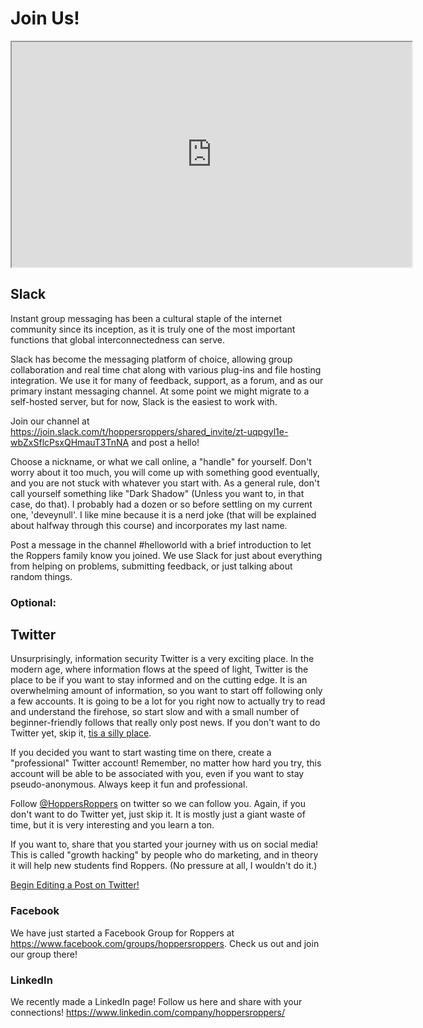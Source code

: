 # Join Us!

<iframe allowfullscreen class="fr-draggable" height="360" src="https://www.youtube.com/embed/4YBZp_tcOiM?wmode=opaque" width="640"></iframe>

## Slack

Instant group messaging has been a cultural staple of the internet
community since its inception, as it is truly one of the most important
functions that global interconnectedness can serve.

Slack has become the messaging platform of choice, allowing group
collaboration and real time chat along with various plug-ins and file
hosting integration. We use it for many of feedback, support, as a
forum, and as our primary instant messaging channel. At some point we
might migrate to a self-hosted server, but for now, Slack is the easiest
to work with.

Join our channel at
<https://join.slack.com/t/hoppersroppers/shared_invite/zt-uqpgyl1e-wbZxSflcPsxQHmauT3TnNA>
and post a hello!

Choose a nickname, or what we call online, a "handle" for yourself.
Don't worry about it too much, you will come up with something good
eventually, and you are not stuck with whatever you start with. As a
general rule, don't call yourself something like "Dark Shadow" (Unless
you want to, in that case, do that). I probably had a dozen or so before
settling on my current one, 'deveynull'. I like mine because it is a
nerd joke (that will be explained about halfway through this course) and
incorporates my last name.

Post a message in the channel \#helloworld with a brief introduction to
let the Roppers family know you joined. We use Slack for just about
everything from helping on problems, submitting feedback, or just
talking about random things.

### Optional:

## Twitter

Unsurprisingly, information security Twitter is a very exciting place.
In the modern age, where information flows at the speed of light,
Twitter is the place to be if you want to stay informed and on the
cutting edge. It is an overwhelming amount of information, so you want
to start off following only a few accounts. It is going to be a lot for
you right now to actually try to read and understand the firehose, so
start slow and with a small number of beginner-friendly follows that
really only post news. If you don't want to do Twitter yet, skip it,
<a href="https://www.youtube.com/watch?v=a55hIGmMzuE" rel="noopener"
target="_blank">tis a silly place</a>.

If you decided you want to start wasting time on there, create a
"professional" Twitter account! Remember, no matter how hard you try,
this account will be able to be associated with you, even if you want to
stay pseudo-anonymous. Always keep it fun and professional.

Follow <a href="https://twitter.com/hoppersroppers" rel="noopener"
target="_blank">@HoppersRoppers</a> on twitter so we can follow you.
Again, if you don't want to do Twitter yet, just skip it. It is mostly
just a giant waste of time, but it is very interesting and you learn a
ton.

If you want to, share that you started your journey with us on social
media! This is called "growth hacking" by people who do marketing, and
in theory it will help new students find Roppers. (No pressure at all, I
wouldn't do it.)

<a
href="https://twitter.com/share?url=https://hoppersroppers.org/course.html&amp;text=I%20started%20learning%20security%20fundamentals%20today%20@HoppersRoppers!"
rel="noopener" target="_blank">Begin Editing a Post on Twitter!</a>

### Facebook

We have just started a Facebook Group for Roppers at
<a href="https://www.facebook.com/groups/hoppersroppers" rel="noopener"
target="_blank">https://www.facebook.com/groups/hoppersroppers</a>.
Check us out and join our group there!

### LinkedIn

We recently made a LinkedIn page! Follow us here and share with your
connections! <a href="https://www.linkedin.com/company/hoppersroppers/"
rel="noopener"
target="_blank">https://www.linkedin.com/company/hoppersroppers/</a>
